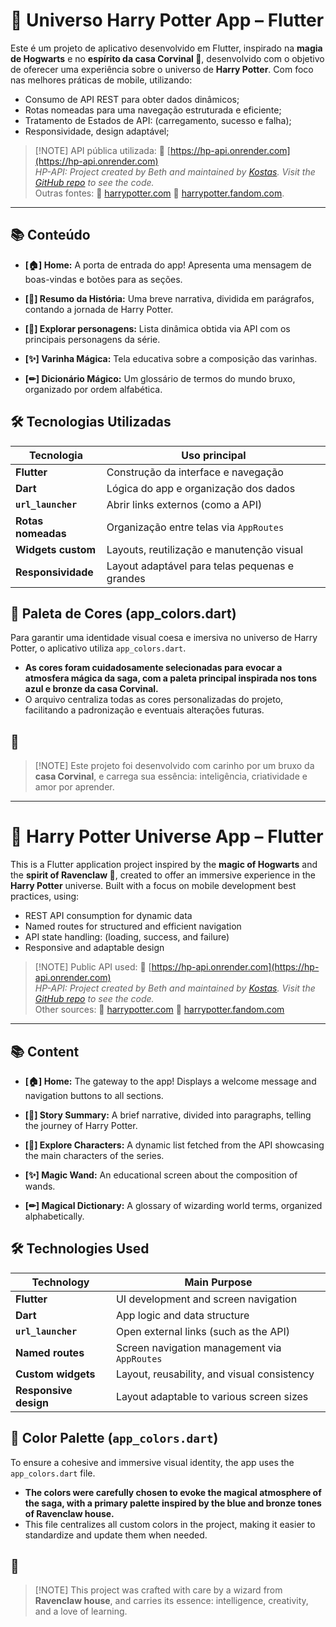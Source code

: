 # 💫 Universo Harry Potter App – Flutter
  Este é um projeto de aplicativo desenvolvido em Flutter, inspirado na **magia de Hogwarts** e no **espírito da casa Corvinal 🦅**, desenvolvido com o objetivo de oferecer uma experiência sobre o universo de **Harry Potter**. Com foco nas melhores práticas de mobile, utilizando:
- Consumo de API REST para obter dados dinâmicos;
- Rotas nomeadas para uma navegação estruturada e eficiente;
- Tratamento de Estados de API: (carregamento, sucesso e falha);
- Responsividade, design adaptável;
>
> [!NOTE]
> API pública utilizada: 🔗 [https://hp-api.onrender.com](https://hp-api.onrender.com) <br>
> *HP-API: Project created by Beth and maintained by [Kostas](https://github.com/KostaSav).*
> *Visit the [GitHub repo](https://github.com/KostaSav/hp-api) to see the code.* <br>
Outras fontes: 🔗 [harrypotter.com](https://www.harrypotter.com/) 🔗 [harrypotter.fandom.com](https://harrypotter.fandom.com/).

---

## 📚 Conteúdo
* **[🏠] Home:**
  A porta de entrada do app! Apresenta uma mensagem de boas-vindas e botões para as seções.

* **[📖] Resumo da História:**
  Uma breve narrativa, dividida em parágrafos, contando a jornada de Harry Potter.

* **[👥] Explorar personagens:**
  Lista dinâmica obtida via API com os principais personagens da série.

* **[✨] Varinha Mágica:**
  Tela educativa sobre a composição das varinhas.

* **[✏] Dicionário Mágico:**
  Um glossário de termos do mundo bruxo, organizado por ordem alfabética.

## 🛠️ Tecnologias Utilizadas
| Tecnologia         | Uso principal                                  |
| ------------------ | ---------------------------------------------- |
| **Flutter**        | Construção da interface e navegação            |
| **Dart**           | Lógica do app e organização dos dados          |
| **`url_launcher`** | Abrir links externos (como a API)              |
| **Rotas nomeadas** | Organização entre telas via `AppRoutes`        |
| **Widgets custom** | Layouts, reutilização e manutenção visual      |
| **Responsividade** | Layout adaptável para telas pequenas e grandes |

## 🎨 **Paleta de Cores (app_colors.dart)**

Para garantir uma identidade visual coesa e imersiva no universo de Harry Potter, o aplicativo utiliza `app_colors.dart`.
* **As cores foram cuidadosamente selecionadas para evocar a atmosfera mágica da saga, com a paleta principal inspirada nos tons azul e bronze da casa Corvinal.** <br>
* O arquivo centraliza todas as cores personalizadas do projeto, facilitando a padronização e eventuais alterações futuras.

## 💙
>
> [!NOTE]
> Este projeto foi desenvolvido com carinho por um bruxo da **casa Corvinal**, e carrega sua essência: inteligência, criatividade e amor por aprender.

---

# 💫 Harry Potter Universe App – Flutter

This is a Flutter application project inspired by the **magic of Hogwarts** and the **spirit of Ravenclaw 🦅**, created to offer an immersive experience in the **Harry Potter** universe. Built with a focus on mobile development best practices, using:

* REST API consumption for dynamic data
* Named routes for structured and efficient navigation
* API state handling: (loading, success, and failure)
* Responsive and adaptable design

> \[!NOTE]
> Public API used: 🔗 [https://hp-api.onrender.com](https://hp-api.onrender.com) <br>
> *HP-API: Project created by Beth and maintained by [Kostas](https://github.com/KostaSav).*
> *Visit the [GitHub repo](https://github.com/KostaSav/hp-api) to see the code.* <br>
> Other sources: 🔗 [harrypotter.com](https://www.harrypotter.com/) 🔗 [harrypotter.fandom.com](https://harrypotter.fandom.com/)

---

## 📚 Content

* **\[🏠] Home:**
  The gateway to the app! Displays a welcome message and navigation buttons to all sections.

* **\[📖] Story Summary:**
  A brief narrative, divided into paragraphs, telling the journey of Harry Potter.

* **\[👥] Explore Characters:**
  A dynamic list fetched from the API showcasing the main characters of the series.

* **\[✨] Magic Wand:**
  An educational screen about the composition of wands.

* **\[✏] Magical Dictionary:**
  A glossary of wizarding world terms, organized alphabetically.

## 🛠️ Technologies Used

| Technology            | Main Purpose                                 |
| --------------------- | -------------------------------------------- |
| **Flutter**           | UI development and screen navigation         |
| **Dart**              | App logic and data structure                 |
| **`url_launcher`**    | Open external links (such as the API)        |
| **Named routes**      | Screen navigation management via `AppRoutes` |
| **Custom widgets**    | Layout, reusability, and visual consistency  |
| **Responsive design** | Layout adaptable to various screen sizes     |

## 🎨 **Color Palette (`app_colors.dart`)**

To ensure a cohesive and immersive visual identity, the app uses the `app_colors.dart` file.

* **The colors were carefully chosen to evoke the magical atmosphere of the saga, with a primary palette inspired by the blue and bronze tones of Ravenclaw house.** <br>
* This file centralizes all custom colors in the project, making it easier to standardize and update them when needed.

## 💙

> \[!NOTE]
> This project was crafted with care by a wizard from **Ravenclaw house**, and carries its essence: intelligence, creativity, and a love of learning.

